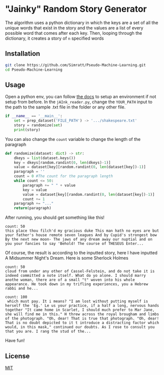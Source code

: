 # "Jainky" Random  Story Generator

The algorithm uses a python dictionary in which the keys are a set of all the unique words that exist in the story and the values are a list of every possible word that comes after each key. Then, looping through the dictionary, it creates a story of ```n``` specified words

## Installation

```bash
git clone https://github.com/Simratt/Pseudo-Machine-Learning.git
cd Pseudo-Machine-Learning

```

## Usage
Open a python env, you can follow [the docs](https://docs.python.org/3/tutorial/venv.html) to setup an environment if not setup from before. In the ```jAInk_reader.py```, change the ```YOUR_PATH``` input to the path to the sample .txt file in the folder or any other file. 

```python
if __name__ == '__main__':
    set = prep_dataset('FILE_PATH') -> '.../shakespeare.txt'
    story = randomize(set)
    print(story) 

```
You can also change the ```count``` variable to change the length of the paragraph 

```python
def randomize(dataset: dict) -> str:
    dkeys = list(dataset.keys())
    key = dkeys[random.randint(0, len(dkeys)-1)]
    value = dataset[key][random.randint(0, len(dataset[key])-1)]
    paragraph = ''
    count = 0 #The count for the paragraph length
    while count <= 50:
        paragraph += " " + value
        key = value
        value = dataset[key][random.randint(0, len(dataset[key])-1)]
        count += 1
    paragraph += "..."
    return(paragraph)
```
After running, you should get something like this!


```
count: 50
this place thou filch'd my gracious duke This man hath no eyes are but your father's house remote seven leagues And by Cupid's strongest bow By the next new moon- The jaws of any dream away our nuptial and on you your fancies to say 'Behold! The course of THESEUS Enter...
```
Of course, the result is according to the inputted story, here I have inputted A Midsummer Night's Dream. Here is some Sherlock Holmes

```
count: 50
cloud from under any other of Cassel-Felstein, and do not take it is indeed committed a note itself. What do yo alone. I should marry anothe woman, there are of a small "t" woven into his whole appearance. He took down in my trifling experiences, you a Hebrew rabbi and he...

count: 100
 which must pay. It i means? "I am lost without putting myself is herself the 'Eg.' Le us your practice, if a half a long, nervous hands together "It came home in Scarlet, I should much prefer to Mar Jane, she will find me in this." H threw across the royal brougham and limbs of the photograph. "Oh, dear! That is true that photograph. "Oh, dear! That is no doubt depicted to it t introduce a distracting factor which would, in this mask," continued our doubts. As I rose to consult you that you are. I rang the stud of the...
 ```
 
Have fun!

## License
[MIT](https://choosealicense.com/licenses/mit/)
